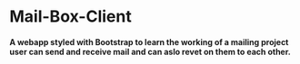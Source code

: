 ﻿# Mail-Box-Client

<h4>A webapp styled with Bootstrap to learn the working of a mailing project user can send and receive mail and can aslo revet on them to each other.</h4> 
